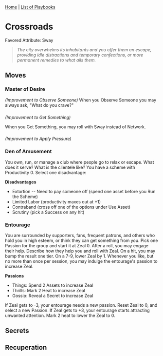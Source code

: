 [Home](../index.md) | [List of Playbooks](../index.md#Playbooks)

# Crossroads
Favored Attribute: Sway

>*The city overwhelms its inhabitants and you offer them an escape, providing idle distractions and temporary confections, or more permanent remedies to what ails them.*

## Moves

### Master of Desire
*(Improvement to Observe Someone)*
When you Observe Someone you may always ask, "What do you crave?"

### 
*(Improvement to Get Something)*

When you Get Something, you may roll with Sway instead of Network.

###
*(Improvement to Apply Pressure)*




### Den of Amusement
You own, run, or manage a club where people go to relax or escape. What does it serve? What is the clientele like? You have a scheme with Productivity 0. Select one disadvantage:

**Disadvantages**
- Extortion -- Need to pay someone off (spend one asset before you Run the Scheme)
- Limited Labor (productivity maxes out at +1)
- Contraband (cross off one of the options under Use Asset)
- Scrutiny (pick a Success on any hit)

### Entourage
You are surrounded by supporters, fans, frequent patrons, and others who hold you in high esteem, or think they can get something from you. Pick one Passion for the group and start it at Zeal 0. After a roll, you may engage their help. Describe how they help you and roll with Zeal. On a hit, you may bump the result one tier. On a 7-9, lower Zeal by 1.
Whenever you like, but no more than once per session, you may indulge the entourage's passion to increase Zeal.

**Passions**
- Things: Spend 2 Assets to increase Zeal
- Thrills: Mark 2 Heat to increase Zeal
- Gossip: Reveal a Secret to increase Zeal

If Zeal gets to -3, your entourage needs a new passion. Reset Zeal to 0, and select a new Passion.
If Zeal gets to +3, your entourage starts attracting unwanted attention. Mark 2 heat to lower the Zeal to 0.

## Secrets
## Recuperation
